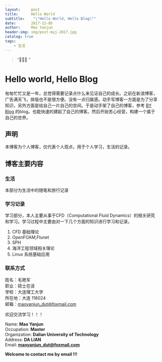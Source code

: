 ```yaml
---
layout:     post
title:      Hello World
subtitle:    "\"Hello World, Hello Blog\""
date:       2017-12-05
author:     Mao Yanjun
header-img: img/post-myj-2017.jpg
catalog: true
tags:
    - 生活
---
```


> “🙉🙉🙉 ”

# Hello world, Hello Blog

匆匆忙忙又是一年，总觉得需要记录点什么来见证自己的成长。之前在新浪博客，广告满天飞，排版也不是很方便。没有一点归属感。动手写博客一方面是为了分享知识，另外方面是给自己一片自己的空间。于是动手架了自己的博客，参考 [BY Blog](http://qiubaiying.top/2017/02/06/%E5%BF%AB%E9%80%9F%E6%90%AD%E5%BB%BA%E4%B8%AA%E4%BA%BA%E5%8D%9A%E5%AE%A2/) 的blog。也能快速的建起了自己的博客。然后开始苦心经营，构建一个属于自己的世界。

## 声明

本博客为个人博客，仅代表个人观点，用于个人学习，生活的记录。

## 博客主要内容
### 生活

本部分为生活中的随笔和旅行记录

### 学习记录

学习部分，本人主要从事于CFD（Computational Fluid Dynamics）的相关研究和学习。学习过程中主要由对一下几个方面的知识进行学习和记录。

1. CFD 基础理论
2. OpenFOAM,Flunet
3. SPH
4. 海洋工程领域相关理论
5. Linux 系统基础应用    

### 联系方式

姓名：毛艳军   
职业：硕士在读    
学校：大连理工大学  
所在地：大连 116024  
邮箱：maoyanjun_dut@foxmail.com  

欢迎交流学习！！！  
 
Name: **Mao Yanjun**  
Occupation: **Master**  
Organization: **Dalian University of Technology**  
Address: **DA LIAN**  
Email: **maoyanjun_dut@foxmail.com**  

**Welcome to contact me by email !!!** 






